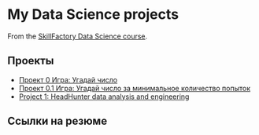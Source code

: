 # My Data Science projects

From the [SkillFactory Data Science course](https://skillfactory.ru/data-scientist).

## Проекты

* [Проект 0 Игра: Угадай число](https://github.com/Serg-NSD/sf_data_science/tree/main/project_0)
* [Проект 0.1 Игра: Угадай число за минимальное количество попыток](https://github.com/Serg-NSD/sf_data_science/tree/main/project_0.1)
* [Project 1: HeadHunter data analysis and engineering](https://github.com/Serg-NSD/sf_data_science/tree/main/project_0.1)

## Ссылки на резюме
